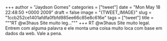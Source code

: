 
+++
author = "Jaydson Gomes"
categories = ["tweet"]
date = "Mon May 18 22:48:50 +0000 2009"
draft = false
image = "{TWEET_IMAGE}"
slug = "1ccb252ce1401afdfa0fbfd985ee66c85e8c616e"
tags = ["tweet"]
title = """RT @w3haus Site muito leg..."""
+++
RT @w3haus Site muito legal. Entrem com alguma palavra e ele monta uma coisa muito loca com base em dados da web. Vale a pena.
